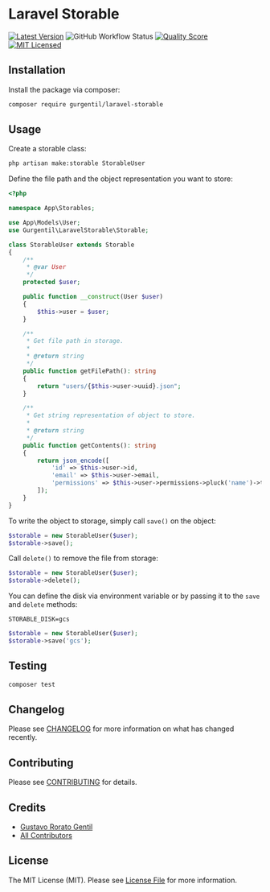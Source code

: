 # Laravel Storable

[![Latest Version](https://img.shields.io/github/release/gurgentil/laravel-storable.svg?style=flat-square)](https://github.com/gurgentil/laravel-storable/releases)
![GitHub Workflow Status](https://img.shields.io/github/workflow/status/gurgentil/laravel-storable/run-tests?label=tests)
[![Quality Score](https://img.shields.io/scrutinizer/g/gurgentil/laravel-storable.svg?style=flat-square)](https://scrutinizer-ci.com/g/gurgentil/laravel-storable)
[![MIT Licensed](https://img.shields.io/badge/license-MIT-brightgreen.svg?style=flat-square)](LICENSE.md)

## Installation

Install the package via composer:

```bash
composer require gurgentil/laravel-storable
```

## Usage

Create a storable class:

```bash
php artisan make:storable StorableUser
```

Define the file path and the object representation you want to store:

```php
<?php

namespace App\Storables;

use App\Models\User;
use Gurgentil\LaravelStorable\Storable;

class StorableUser extends Storable
{
    /**
     * @var User
     */
    protected $user;

    public function __construct(User $user)
    {
        $this->user = $user;
    }

    /**
     * Get file path in storage.
     *
     * @return string
     */
    public function getFilePath(): string
    {
        return "users/{$this->user->uuid}.json";
    }

    /**
     * Get string representation of object to store.
     *
     * @return string
     */
    public function getContents(): string
    {
        return json_encode([
            'id' => $this->user->id,
            'email' => $this->user->email,
            'permissions' => $this->user->permissions->pluck('name')->toArray(),
        ]);
    }
}
```

To write the object to storage, simply call `save()` on the object:

```php
$storable = new StorableUser($user);
$storable->save();
```

Call `delete()` to remove the file from storage:

```php
$storable = new StorableUser($user);
$storable->delete();
```

You can define the disk via environment variable or by passing it to the `save` and `delete` methods:

```dotenv
STORABLE_DISK=gcs
```

```php
$storable = new StorableUser($user);
$storable->save('gcs');
```

## Testing

``` bash
composer test
```

## Changelog

Please see [CHANGELOG](CHANGELOG.md) for more information on what has changed recently.

## Contributing

Please see [CONTRIBUTING](CONTRIBUTING.md) for details.

## Credits

- [Gustavo Rorato Gentil](https://github.com/gurgentil)
- [All Contributors](../../contributors)

## License

The MIT License (MIT). Please see [License File](LICENSE.md) for more information.
